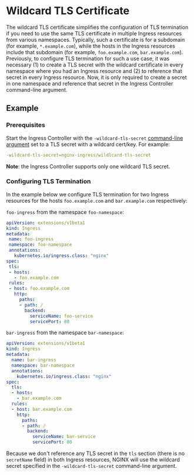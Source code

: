 # Wildcard TLS Certificate

The wildcard TLS certificate simplifies the configuration of TLS termination if you need to use the same TLS certificate in multiple Ingress resources from various namespaces. Typically, such a certificate is for a subdomain (for example, `*.example.com`), while the hosts in the Ingress resources include that subdomain (for example, `foo.example.com`, `bar.example.com`). Previously, to configure TLS termination for such a use case, it was necessary (1) to create a TLS secret with the wildcard certificate in every namespace where you had an Ingress resource and (2) to reference that secret in every Ingress resource. Now, it is only required to create a secret in one namespace and reference that secret in the Ingress Controller command-line argument.

## Example

### Prerequisites

Start the Ingress Controller with the `-wildcard-tls-secret` [command-line argument](../../docs/cli-arguments.md) set to a TLS secret with a wildcard cert/key. For example:

```yaml
-wildcard-tls-secret=nginx-ingress/wildlcard-tls-secret
```

**Note**: the Ingress Controller supports only one wildcard TLS secret.

### Configuring TLS Termination

In the example below we configure TLS termination for two Ingress resources for the hosts `foo.example.com` and `bar.example.com` respectively:

`foo-ingress` from the namespace `foo-namespace`:

 ```yaml
apiVersion: extensions/v1beta1
kind: Ingress
metadata:
  name: foo-ingress
  namespace: foo-namespace
  annotations:
    kubernetes.io/ingress.class: "nginx"
spec:
  tls:
  - hosts:
    - foo.example.com
  rules:
  - host: foo.example.com
    http:
      paths:
      - path: /
        backend:
          serviceName: foo-service
          servicePort: 80
 ```

`bar-ingress` from the namespace `bar-namespace`:

```yaml
apiVersion: extensions/v1beta1
kind: Ingress
metadata:
  name: bar-ingress
  namespace: bar-namespace
  annotations:
    kubernetes.io/ingress.class: "nginx"
spec:
  tls:
  - hosts:
    - bar.example.com
  rules:
  - host: bar.example.com
    http:
      paths:
      - path: /
        backend:
          serviceName: bar-service
          servicePort: 80
```

Because we don't reference any TLS secret in the `tls` section (there is no `secretName` field) in both Ingress resources, NGINX will use the wildcard secret specified in the `-wildcard-tls-secret` command-line argument.
